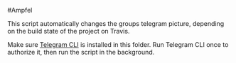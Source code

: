 #Ampfel

This script automatically changes the groups telegram picture, depending on the build state of the project on Travis.

Make sure [Telegram CLI](https://github.com/vysheng/tg) is installed in this folder. Run Telegram CLI once to authorize it, then run the script in the background.
